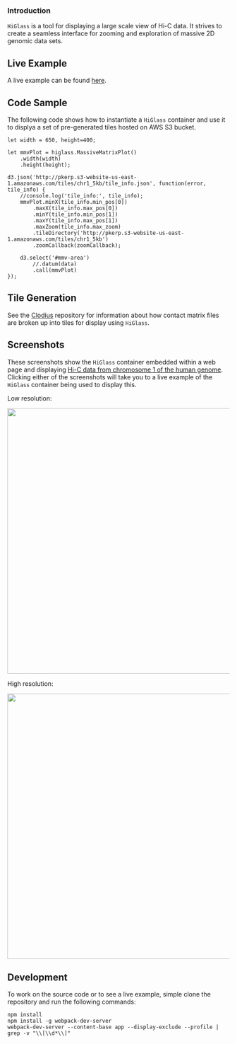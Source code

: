 ### Introduction

`HiGlass` is a tool for displaying a large scale view of Hi-C data. It strives to
create a seamless interface for zooming and exploration of massive 2D genomic
data sets.

## Live Example

A live example can be found [here](http://hms-dbmi.github.io/higlass/).

## Code Sample

The following code shows how to instantiate a `HiGlass` container and use it to displya
a set of pre-generated tiles hosted on AWS S3 bucket.

```
let width = 650, height=400;

let mmvPlot = higlass.MassiveMatrixPlot()
    .width(width)
    .height(height);

d3.json('http://pkerp.s3-website-us-east-1.amazonaws.com/tiles/chr1_5kb/tile_info.json', function(error, tile_info) {
    //console.log('tile_info:', tile_info);
    mmvPlot.minX(tile_info.min_pos[0])
        .maxX(tile_info.max_pos[0])
        .minY(tile_info.min_pos[1])
        .maxY(tile_info.max_pos[1])
        .maxZoom(tile_info.max_zoom)
        .tileDirectory('http://pkerp.s3-website-us-east-1.amazonaws.com/tiles/chr1_5kb')
        .zoomCallback(zoomCallback);

    d3.select('#mmv-area')
        //.datum(data)
        .call(mmvPlot)
});
```

## Tile Generation

See the [Clodius](https://github.com/hms-dbmi/clodius) repository for information about how
contact matrix files are broken up into tiles for display using `HiGlass`.

## Screenshots

These screenshots show the `HiGlass` container embedded within a web page and
displaying [Hi-C data from chromosome 1 of the human
genome](http://www.ncbi.nlm.nih.gov/geo/query/acc.cgi?acc=GSE63525).  Clicking
either of the screenshots will take you to a live example of the `HiGlass`
container being used to display this.

Low resolution:

<a href="http://hms-dbmi.github.io/higlass/"><img src="https://raw.githubusercontent.com/hms-dbmi/4DN_matrix-viewer/develop/doc/img/higlass_screenshot1.png" width=600></img></a>

High resolution:

<a href="http://hms-dbmi.github.io/higlass/"><img src="https://raw.githubusercontent.com/hms-dbmi/4DN_matrix-viewer/develop/doc/img/higlass_screenshot2.png" width=600></img></a>

## Development

To work on the source code or to see a live example, simple clone the
repository and run the following commands:

```
npm install
npm install -g webpack-dev-server
webpack-dev-server --content-base app --display-exclude --profile | grep -v "\\[\\d*\\]"
```
